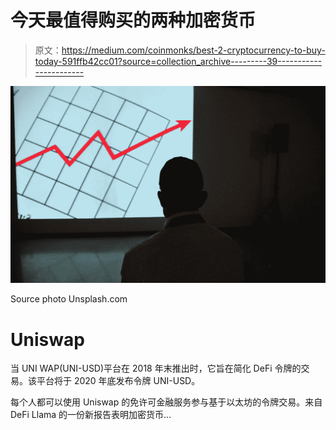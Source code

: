 # 今天最值得购买的两种加密货币

> 原文：<https://medium.com/coinmonks/best-2-cryptocurrency-to-buy-today-591ffb42cc01?source=collection_archive---------39----------------------->

![](img/94f8e4ba4134bbab01d4390de6d7de6b.png)

Source photo Unsplash.com

# Uniswap

当 UNI WAP(UNI-USD)平台在 2018 年末推出时，它旨在简化 DeFi 令牌的交易。该平台将于 2020 年底发布令牌 UNI-USD。

每个人都可以使用 Uniswap 的免许可金融服务参与基于以太坊的令牌交易。来自 DeFi Llama 的一份新报告表明加密货币…